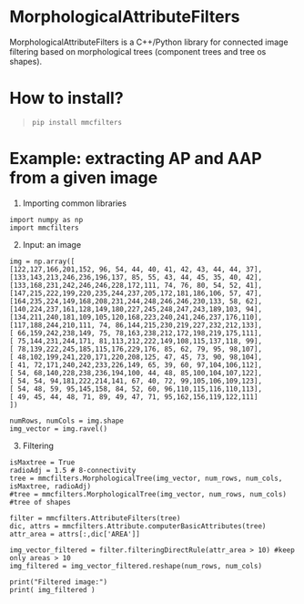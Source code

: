 # MorphologicalAttributeFilters
MorphologicalAttributeFilters is a C++/Python library for connected image filtering based on morphological trees (component trees and tree os shapes).


# How to install?
> ``pip install mmcfilters``


# Example: extracting AP and AAP from a given image

1. Importing common libraries
```
import numpy as np
import mmcfilters
```

2. Input: an image
```
img = np.array([
[122,127,166,201,152, 96, 54, 44, 40, 41, 42, 43, 44, 44, 37],
[133,143,213,246,236,196,137, 85, 55, 43, 44, 45, 35, 40, 42],
[133,168,231,242,246,246,228,172,111, 74, 76, 80, 54, 52, 41],
[147,215,222,199,220,235,244,237,205,172,181,186,106, 57, 47],
[164,235,224,149,168,208,231,244,248,246,246,230,133, 58, 62],
[140,224,237,161,128,149,180,227,245,248,247,243,189,103, 94],
[134,211,240,181,109,105,120,168,223,240,241,246,237,176,110],
[117,188,244,210,111, 74, 86,144,215,230,219,227,232,212,133],
[ 66,159,242,238,149, 75, 78,163,238,212,172,198,219,175,111],
[ 75,144,231,244,171, 81,113,212,222,149,108,115,137,118, 99],
[ 78,139,222,245,185,115,176,229,176, 85, 62, 79, 95, 98,107],
[ 48,102,199,241,220,171,220,208,125, 47, 45, 73, 90, 98,104],
[ 41, 72,171,240,242,233,226,149, 65, 39, 60, 97,104,106,112],
[ 54, 68,140,228,238,236,194,100, 44, 48, 85,100,104,107,122],
[ 54, 54, 94,181,222,214,141, 67, 40, 72, 99,105,106,109,123],
[ 54, 48, 59, 95,145,158, 84, 52, 60, 96,110,115,116,110,113],
[ 49, 45, 44, 48, 71, 89, 49, 47, 71, 95,162,156,119,122,111]
])

numRows, numCols = img.shape
img_vector = img.ravel()
```

3. Filtering
```
isMaxtree = True
radioAdj = 1.5 # 8-connectivity
tree = mmcfilters.MorphologicalTree(img_vector, num_rows, num_cols, isMaxtree, radioAdj)
#tree = mmcfilters.MorphologicalTree(img_vector, num_rows, num_cols) #tree of shapes

filter = mmcfilters.AttributeFilters(tree)
dic, attrs = mmcfilters.Attribute.computerBasicAttributes(tree)
attr_area = attrs[:,dic['AREA']]

img_vector_filtered = filter.filteringDirectRule(attr_area > 10) #keep only areas > 10
img_filtered = img_vector_filtered.reshape(num_rows, num_cols)

print("Filtered image:")
print( img_filtered )
```
